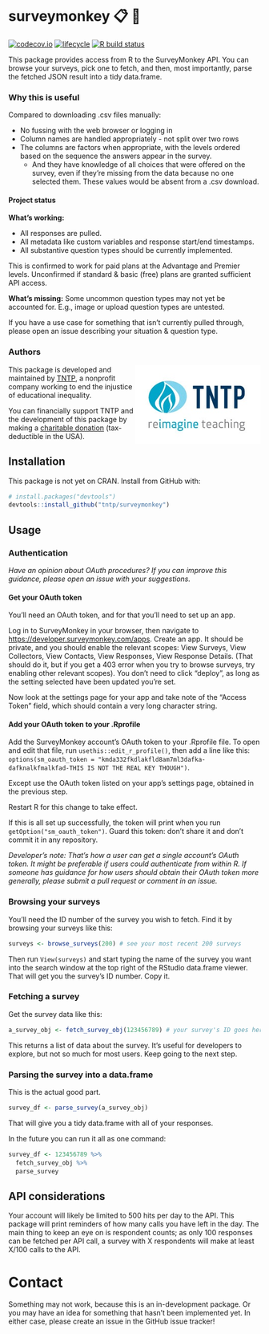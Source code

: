 
<!-- README.md is generated from README.Rmd. Please edit that file -->

# surveymonkey :clipboard: :monkey:

<!-- badges: start -->

[![codecov.io](https://codecov.io/github/tntp/surveymonkey/coverage.svg?branch=master)](https://codecov.io/github/tntp/surveymonkey?branch=master)
[![lifecycle](https://img.shields.io/badge/lifecycle-experimental-orange.svg)](https://www.tidyverse.org/lifecycle/#experimental)
[![R build
status](https://github.com/tntp/surveymonkey/workflows/R-CMD-check/badge.svg)](https://github.com/tntp/surveymonkey)
<!-- badges: end -->

This package provides access from R to the SurveyMonkey API. You can
browse your surveys, pick one to fetch, and then, most importantly,
parse the fetched JSON result into a tidy data.frame.

### Why this is useful

Compared to downloading .csv files manually:

  - No fussing with the web browser or logging in
  - Column names are handled appropriately - not split over two rows
  - The columns are factors when appropriate, with the levels ordered
    based on the sequence the answers appear in the survey.
      - And they have knowledge of all choices that were offered on the
        survey, even if they’re missing from the data because no one
        selected them. These values would be absent from a .csv
        download.

#### Project status

**What’s working:**

  - All responses are pulled.
  - All metadata like custom variables and response start/end
    timestamps.
  - All substantive question types should be currently implemented.

This is confirmed to work for paid plans at the Advantage and Premier
levels. Unconfirmed if standard & basic (free) plans are granted
sufficient API access.

**What’s missing:** Some uncommon question types may not yet be
accounted for. E.g., image or upload question types are untested.

If you have a use case for something that isn’t currently pulled
through, please open an issue describing your situation & question
type.

### Authors

<!-- TNTP logo -->

<img src="man/figures/TNTP-refreshedlogo-final-color-V.jpg" align="right" />

This package is developed and maintained by [TNTP](https://tntp.org), a
nonprofit company working to end the injustice of educational
inequality.

You can financially support TNTP and the development of this package by
making a [charitable donation](https://tntp.org/#give) (tax-deductible
in the USA).

## Installation

This package is not yet on CRAN. Install from GitHub with:

``` r
# install.packages("devtools")
devtools::install_github("tntp/surveymonkey")
```

## Usage

### Authentication

*Have an opinion about OAuth procedures? If you can improve this
guidance, please open an issue with your suggestions.*

#### Get your OAuth token

You’ll need an OAuth token, and for that you’ll need to set up an app.

Log in to SurveyMonkey in your browser, then navigate to
<https://developer.surveymonkey.com/apps>. Create an app. It should be
private, and you should enable the relevant scopes: View Surveys, View
Collectors, View Contacts, View Responses, View Response Details. (That
should do it, but if you get a 403 error when you try to browse surveys,
try enabling other relevant scopes). You don’t need to click “deploy”,
as long as the setting selected have been updated you’re set.

Now look at the settings page for your app and take note of the “Access
Token” field, which should contain a very long character string.

#### Add your OAuth token to your .Rprofile

Add the SurveyMonkey account’s OAuth token to your .Rprofile file. To
open and edit that file, run `usethis::edit_r_profile()`, then add a
line like this: `options(sm_oauth_token =
"kmda332fkdlakfld8am7ml3dafka-dafknalkfmalkfad-THIS IS NOT THE REAL KEY
THOUGH")`.

Except use the OAuth token listed on your app’s settings page, obtained
in the previous step.

Restart R for this change to take effect.

If this is all set up successfully, the token will print when you run
`getOption("sm_oauth_token")`. Guard this token: don’t share it and
don’t commit it in any repository.

*Developer’s note: That’s how a user can get a single account’s OAuth
token. It might be preferable if users could authenticate from within R.
If someone has guidance for how users should obtain their OAuth token
more generally, please submit a pull request or comment in an issue.*

### Browsing your surveys

You’ll need the ID number of the survey you wish to fetch. Find it by
browsing your surveys like this:

``` r
surveys <- browse_surveys(200) # see your most recent 200 surveys
```

Then run `View(surveys)` and start typing the name of the survey you
want into the search window at the top right of the RStudio data.frame
viewer. That will get you the survey’s ID number. Copy it.

### Fetching a survey

Get the survey data like this:

``` r
a_survey_obj <- fetch_survey_obj(123456789) # your survey's ID goes here
```

This returns a list of data about the survey. It’s useful for developers
to explore, but not so much for most users. Keep going to the next step.

### Parsing the survey into a data.frame

This is the actual good part.

``` r
survey_df <- parse_survey(a_survey_obj)
```

That will give you a tidy data.frame with all of your responses.

In the future you can run it all as one command:

``` r
survey_df <- 123456789 %>%
  fetch_survey_obj %>%
  parse_survey
```

## API considerations

Your account will likely be limited to 500 hits per day to the API. This
package will print reminders of how many calls you have left in the day.
The main thing to keep an eye on is respondent counts; as only 100
responses can be fetched per API call, a survey with X respondents will
make at least X/100 calls to the API.

# Contact

Something may not work, because this is an in-development package. Or
you may have an idea for something that hasn’t been implemented yet. In
either case, please create an issue in the GitHub issue tracker\!
